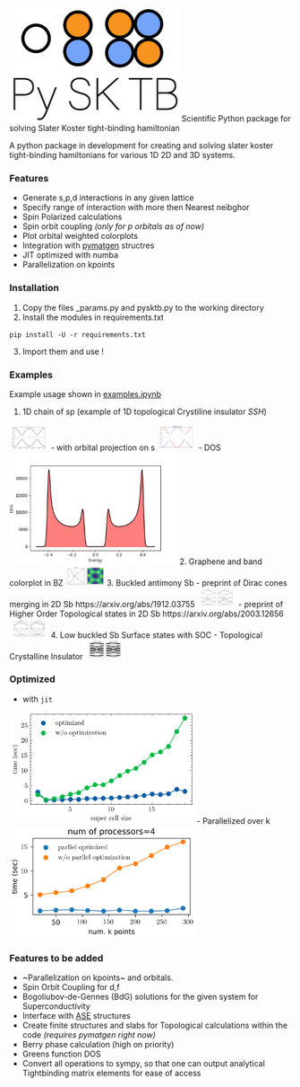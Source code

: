 
<img src="./logo.png" height="200" >
Scientific Python package for solving Slater Koster tight-binding hamiltonian
                            

A python package in development for creating and solving slater koster tight-binding hamiltonians for various 1D 2D and 3D systems.

### Features

  - Generate s,p,d interactions in any given lattice
  - Specify range of interaction with more then Nearest neibghor
  - Spin Polarized calculations
  - Spin orbit coupling *(only for p orbitals as of now)*
  - Plot orbital weighted colorplots
  - Integration with [pymatgen](https://pymatgen.org) structres 
  - JIT optimized with numba
  - Parallelization on kpoints

### Installation
 1. Copy the files _params.py and pysktb.py to the working directory
 2. Install the modules in requirements.txt 
 ```console
 pip install -U -r requirements.txt
 ```
 3. Import them and use !

 
### Examples

Example usage shown in 	[examples.ipynb](./examples/examples.ipynb)
1. 1D chain of sp (example of 1D topological Crystiline insulator *SSH*)
  <img src="./examples/sp-chain.png" style="max-height: 70px; max-width: 70px;" >
  - with orbital projection on s
  <img src="./examples/sp-chain-proj.png" style="max-height: 70px; max-width: 70px;" >
  - DOS
  <img src="./examples/sp-chain-dos.png" height="200" >
2. Graphene and band colorplot in BZ
  <img src="./examples/graphene.png" style="max-height: 70px; max-width: 70px;" >
3. Buckled antimony Sb 
   - preprint of Dirac cones merging in 2D Sb https://arxiv.org/abs/1912.03755
   <img src="./examples/Sb-flat.png" style="max-height: 70px; max-width: 70px;" >
   - preprint of Higher Order Topological states in 2D Sb https://arxiv.org/abs/2003.12656
   <img src="./examples/Sb_buckled.png" style="max-height: 70px; max-width: 70px;" >
 4. Low buckled Sb Surface states with SOC - Topological Crystalline Insulator
 <img src="./examples/buckled_sb_SOC.png" style="max-height: 70px; max-width: 70px;" >


### Optimized 
  - with `jit`
<img src="./examples/pysktb_numba.png" height="200" >
- Parallelized over k
<img src="./examples/pysktb_parallel.png" height="200" >

### Features to be added
   - ~Parallelization on kpoints~ and orbitals.
   - Spin Orbit Coupling for d,f
   - Bogoliubov-de-Gennes (BdG) solutions for the given system for Superconductivity 
   - Interface with [ASE](https://wiki.fysik.dtu.dk/ase/) structures
   - Create finite structures and slabs for Topological calculations within the code *(requires pymatgen right now)*
   - Berry phase calculation (high on priority)
   - Greens function DOS
   - Convert all operations to sympy, so that one can output analytical Tightbinding matrix elements for ease of access 

